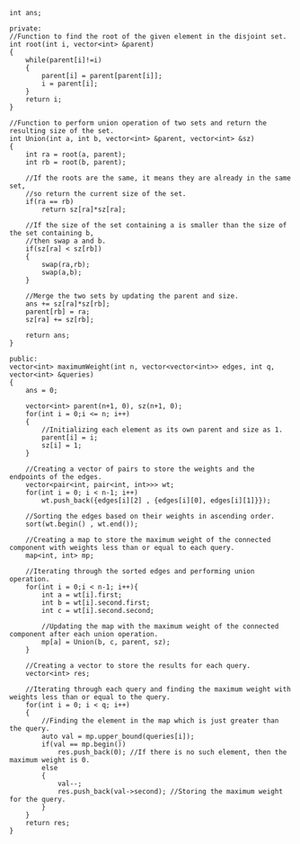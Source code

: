 	int ans;

	private:
	//Function to find the root of the given element in the disjoint set.
	int root(int i, vector<int> &parent)
	{
	    while(parent[i]!=i)
	    {
	        parent[i] = parent[parent[i]];
	        i = parent[i];
	    }
	    return i;
	}

	//Function to perform union operation of two sets and return the resulting size of the set.
    int Union(int a, int b, vector<int> &parent, vector<int> &sz)
    {
    	int ra = root(a, parent);
	    int rb = root(b, parent);
	    
	    //If the roots are the same, it means they are already in the same set,
	    //so return the current size of the set.
	    if(ra == rb)
	        return sz[ra]*sz[ra];
	    
	    //If the size of the set containing a is smaller than the size of the set containing b,
	    //then swap a and b.
	    if(sz[ra] < sz[rb])
	    {
	        swap(ra,rb);
	        swap(a,b);
	    }
	    
	    //Merge the two sets by updating the parent and size.
	    ans += sz[ra]*sz[rb];
	    parent[rb] = ra;
	    sz[ra] += sz[rb];
	 
	    return ans;
    }
 
	public:
	vector<int> maximumWeight(int n, vector<vector<int>> edges, int q, vector<int> &queries)
	{
		ans = 0;

		vector<int> parent(n+1, 0), sz(n+1, 0);
		for(int i = 0;i <= n; i++)
		{
            //Initializing each element as its own parent and size as 1.
            parent[i] = i;
            sz[i] = 1;
        }

        //Creating a vector of pairs to store the weights and the endpoints of the edges.
        vector<pair<int, pair<int, int>>> wt;
       	for(int i = 0; i < n-1; i++)
           	wt.push_back({edges[i][2] , {edges[i][0], edges[i][1]}}); 
        
        //Sorting the edges based on their weights in ascending order.
        sort(wt.begin() , wt.end());

        //Creating a map to store the maximum weight of the connected component with weights less than or equal to each query.
        map<int, int> mp;

        //Iterating through the sorted edges and performing union operation.
        for(int i = 0;i < n-1; i++){
            int a = wt[i].first;
            int b = wt[i].second.first;
            int c = wt[i].second.second;
 
            //Updating the map with the maximum weight of the connected component after each union operation.
            mp[a] = Union(b, c, parent, sz);  
        }

        //Creating a vector to store the results for each query.
        vector<int> res;

        //Iterating through each query and finding the maximum weight with weights less than or equal to the query.
        for(int i = 0; i < q; i++)
        {
           	//Finding the element in the map which is just greater than the query.
           	auto val = mp.upper_bound(queries[i]);
            if(val == mp.begin())
                res.push_back(0); //If there is no such element, then the maximum weight is 0.
            else
            {
                val--;
                res.push_back(val->second); //Storing the maximum weight for the query.
            }
       	}
       	return res;
	}
